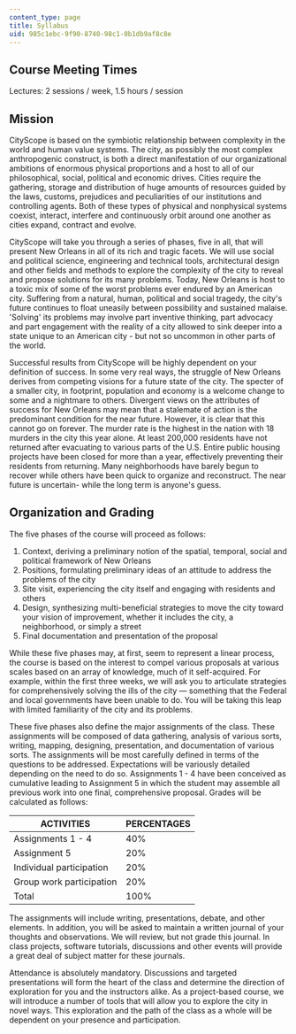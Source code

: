 ```yaml
---
content_type: page
title: Syllabus
uid: 985c1ebc-9f90-8740-98c1-0b1db9af8c8e
---
```


Course Meeting Times
--------------------

Lectures: 2 sessions / week, 1.5 hours / session

Mission
-------

CityScope is based on the symbiotic relationship between complexity in the world and human value systems. The city, as possibly the most complex anthropogenic construct, is both a direct manifestation of our organizational ambitions of enormous physical proportions and a host to all of our philosophical, social, political and economic drives. Cities require the gathering, storage and distribution of huge amounts of resources guided by the laws, customs, prejudices and peculiarities of our institutions and controlling agents. Both of these types of physical and nonphysical systems coexist, interact, interfere and continuously orbit around one another as cities expand, contract and evolve.

CityScope will take you through a series of phases, five in all, that will present New Orleans in all of its rich and tragic facets. We will use social and political science, engineering and technical tools, architectural design and other fields and methods to explore the complexity of the city to reveal and propose solutions for its many problems. Today, New Orleans is host to a toxic mix of some of the worst problems ever endured by an American city. Suffering from a natural, human, political and social tragedy, the city's future continues to float uneasily between possibility and sustained malaise. 'Solving' its problems may involve part inventive thinking, part advocacy and part engagement with the reality of a city allowed to sink deeper into a state unique to an American city - but not so uncommon in other parts of the world.

Successful results from CityScope will be highly dependent on your definition of success. In some very real ways, the struggle of New Orleans derives from competing visions for a future state of the city. The specter of a smaller city, in footprint, population and economy is a welcome change to some and a nightmare to others. Divergent views on the attributes of success for New Orleans may mean that a stalemate of action is the predominant condition for the near future. However, it is clear that this cannot go on forever. The murder rate is the highest in the nation with 18 murders in the city this year alone. At least 200,000 residents have not returned after evacuating to various parts of the U.S. Entire public housing projects have been closed for more than a year, effectively preventing their residents from returning. Many neighborhoods have barely begun to recover while others have been quick to organize and reconstruct. The near future is uncertain- while the long term is anyone's guess.

Organization and Grading
------------------------

The five phases of the course will proceed as follows:

1.  Context, deriving a preliminary notion of the spatial, temporal, social and political framework of New Orleans
2.  Positions, formulating preliminary ideas of an attitude to address the problems of the city
3.  Site visit, experiencing the city itself and engaging with residents and others
4.  Design, synthesizing multi-beneficial strategies to move the city toward your vision of improvement, whether it includes the city, a neighborhood, or simply a street
5.  Final documentation and presentation of the proposal

While these five phases may, at first, seem to represent a linear process, the course is based on the interest to compel various proposals at various scales based on an array of knowledge, much of it self-acquired. For example, within the first three weeks, we will ask you to articulate strategies for comprehensively solving the ills of the city — something that the Federal and local governments have been unable to do. You will be taking this leap with limited familiarity of the city and its problems.

These five phases also define the major assignments of the class. These assignments will be composed of data gathering, analysis of various sorts, writing, mapping, designing, presentation, and documentation of various sorts. The assignments will be most carefully defined in terms of the questions to be addressed. Expectations will be variously detailed depending on the need to do so. Assignments 1 - 4 have been conceived as cumulative leading to Assignment 5 in which the student may assemble all previous work into one final, comprehensive proposal. Grades will be calculated as follows:

| ACTIVITIES | PERCENTAGES |
| --- | --- |
| Assignments 1 - 4 | 40% |
| Assignment 5 | 20% |
| Individual participation | 20% |
| Group work participation | 20% |
| Total | 100% 

The assignments will include writing, presentations, debate, and other elements. In addition, you will be asked to maintain a written journal of your thoughts and observations. We will review, but not grade this journal. In class projects, software tutorials, discussions and other events will provide a great deal of subject matter for these journals.

Attendance is absolutely mandatory. Discussions and targeted presentations will form the heart of the class and determine the direction of exploration for you and the instructors alike. As a project-based course, we will introduce a number of tools that will allow you to explore the city in novel ways. This exploration and the path of the class as a whole will be dependent on your presence and participation.